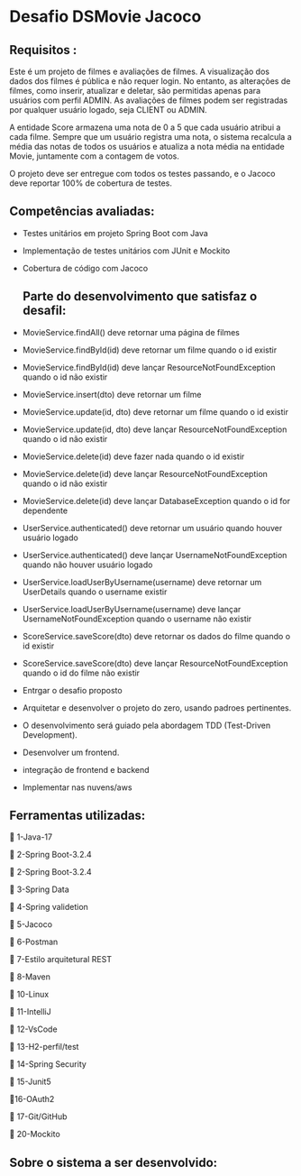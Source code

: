 <h1>Desafio DSMovie Jacoco</h1>

    


<h2>Requisitos : </h2>

<p>
Este é um projeto de filmes e avaliações de filmes. A visualização dos dados dos filmes é pública e não requer login. No entanto, as alterações de filmes, como inserir, atualizar e deletar, são permitidas apenas para usuários com perfil ADMIN. As avaliações de filmes podem ser registradas por qualquer usuário logado, seja CLIENT ou ADMIN.

A entidade Score armazena uma nota de 0 a 5 que cada usuário atribui a cada filme. Sempre que um usuário registra uma nota, o sistema recalcula a média das notas de todos os usuários e atualiza a nota média na entidade Movie, juntamente com a contagem de votos.

O projeto deve ser entregue com todos os testes passando, e o Jacoco deve reportar 100% de cobertura de testes. 
 </p>

 <h2>Competências avaliadas: </h2>
  <p>

 - Testes unitários em projeto Spring Boot com Java
 
- Implementação de testes unitários com JUnit e Mockito

- Cobertura de código com Jacoco
  </p>

  <h2>Parte do desenvolvimento que satisfaz o desafil: </h2>
  <p>

 - MovieService.findAll() deve retornar uma página de filmes

- MovieService.findById(id) deve retornar um filme quando o id existir

- MovieService.findById(id) deve lançar ResourceNotFoundException quando o id não existir

- MovieService.insert(dto) deve retornar um filme

- MovieService.update(id, dto) deve retornar um filme quando o id existir

- MovieService.update(id, dto) deve lançar ResourceNotFoundException quando o id não existir

- MovieService.delete(id) deve fazer nada quando o id existir

- MovieService.delete(id) deve lançar ResourceNotFoundException quando o id não existir

- MovieService.delete(id) deve lançar DatabaseException quando o id for dependente

- UserService.authenticated() deve retornar um usuário quando houver usuário logado

- UserService.authenticated() deve lançar UsernameNotFoundException quando não houver usuário logado

- UserService.loadUserByUsername(username) deve retornar um UserDetails quando o username existir

- UserService.loadUserByUsername(username) deve lançar UsernameNotFoundException quando o username não existir

- ScoreService.saveScore(dto) deve retornar os dados do filme quando o id existir

- ScoreService.saveScore(dto) deve lançar ResourceNotFoundException quando o id do filme não existir
  </p>
 

- Entrgar o desafio proposto
- Arquitetar e desenvolver o projeto do zero, usando padroes pertinentes.
- O desenvolvimento será guiado pela abordagem TDD (Test-Driven Development).
- Desenvolver um frontend.
- integração de frontend e backend
- Implementar nas nuvens/aws
  </p>

 </p>
 <h2>Ferramentas utilizadas: </h2>
  <p>

<p >🚀 1-Java-17</p>

<p >🚀 2-Spring Boot-3.2.4</p>

<p >🚀 2-Spring Boot-3.2.4</p>

<p >🚀 3-Spring Data</p>

<p >🚀 4-Spring validetion</p>

<p >🚀 5-Jacoco</p>

<p >🚀 6-Postman</p>

<p >🚀 7-Estilo arquitetural REST</p>

<p >🚀 8-Maven</p>

<p >🚀 10-Linux</p>

<p >🚀 11-IntelliJ</p>

<p >🚀 12-VsCode</p>

<p >🚀 13-H2-perfil/test</p>

<p >🚀 14-Spring Security</p>

<p >🚀 15-Junit5</p>

<p >🚀16-OAuth2</p>

<p >🚀 17-Git/GitHub</p>

<p >🚀 20-Mockito</p>

<h2>Sobre o sistema a ser desenvolvido:</h2>
  <p >

 </p>
